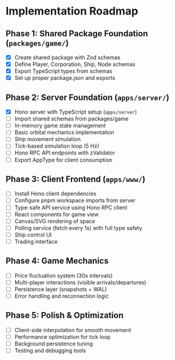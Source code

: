 # Implementation Roadmap

## Phase 1: Shared Package Foundation (`packages/game/`)

- [x] Create shared package with Zod schemas
- [x] Define Player, Corporation, Ship, Node schemas
- [x] Export TypeScript types from schemas
- [x] Set up proper package.json and exports

## Phase 2: Server Foundation (`apps/server/`)

- [x] Hono server with TypeScript setup (`apps/server`)
- [ ] Import shared schemas from packages/game
- [ ] In-memory game state management
- [ ] Basic orbital mechanics implementation
- [ ] Ship movement simulation
- [ ] Tick-based simulation loop (5 Hz)
- [ ] Hono RPC API endpoints with zValidator
- [ ] Export AppType for client consumption

## Phase 3: Client Frontend (`apps/www/`)

- [ ] Install Hono client dependencies
- [ ] Configure pnpm workspace imports from server
- [ ] Type-safe API service using Hono RPC client
- [ ] React components for game view
- [ ] Canvas/SVG rendering of space
- [ ] Polling service (fetch every 1s) with full type safety
- [ ] Ship control UI
- [ ] Trading interface

## Phase 4: Game Mechanics

- [ ] Price fluctuation system (30s intervals)
- [ ] Multi-player interactions (visible arrivals/departures)
- [ ] Persistence layer (snapshots + WAL)
- [ ] Error handling and reconnection logic

## Phase 5: Polish & Optimization

- [ ] Client-side interpolation for smooth movement
- [ ] Performance optimization for tick loop
- [ ] Background persistence tuning
- [ ] Testing and debugging tools

